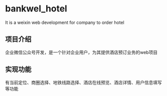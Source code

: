 # bankwel_hotel
It is a weixin web development for company to order hotel 
##  项目介绍 
   企业微信公众号开发，是一个针对企业用户，为其提供酒店预订业务的web项目
   
## 实现功能
  有当前定位、商圈选择、地铁线路选择、酒店在线预览、酒店详情、用户信息填写等功能
